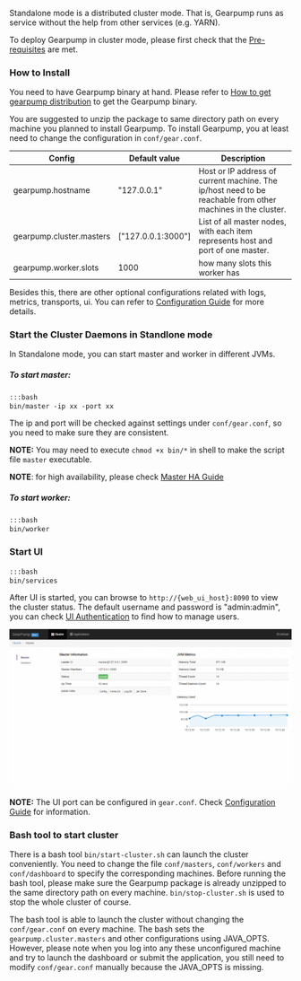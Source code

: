 Standalone mode is a distributed cluster mode. That is, Gearpump runs as service without the help from other services (e.g. YARN).

To deploy Gearpump in cluster mode, please first check that the [Pre-requisites](hardware-requirement) are met.

### How to Install
You need to have Gearpump binary at hand. Please refer to [How to get gearpump distribution](get-gearpump-distribution) to get the Gearpump binary.

You are suggested to unzip the package to same directory path on every machine you planned to install Gearpump.
To install Gearpump, you at least need to change the configuration in `conf/gear.conf`.

Config	| Default value	| Description
------------ | ---------------|------------
gearpump.hostname	| "127.0.0.1"	 | Host or IP address of current machine. The ip/host need to be reachable from other machines in the cluster.
gearpump.cluster.masters |	["127.0.0.1:3000"] |	List of all master nodes, with each item represents host and port of one master.
gearpump.worker.slots	 | 1000 | how many slots this worker has

Besides this, there are other optional configurations related with logs, metrics, transports, ui. You can refer to [Configuration Guide](deployment-configuration) for more details.

### Start the Cluster Daemons in Standlone mode
In Standalone mode, you can start master and worker in different JVMs.

##### To start master:

	:::bash
	bin/master -ip xx -port xx

The ip and port will be checked against settings under `conf/gear.conf`, so you need to make sure they are consistent.

**NOTE:** You may need to execute `chmod +x bin/*` in shell to make the script file `master` executable.

**NOTE**: for high availability, please check [Master HA Guide](deployment-ha)

##### To start worker:

	:::bash
	bin/worker

### Start UI

	:::bash
	bin/services
	

After UI is started, you can browse to `http://{web_ui_host}:8090` to view the cluster status.
The default username and password is "admin:admin", you can check
[UI Authentication](deployment-ui-authentication) to find how to manage users.

![Dashboard](../img/dashboard.gif)

**NOTE:** The UI port can be configured in `gear.conf`. Check [Configuration Guide](deployment-configuration) for information.

### Bash tool to start cluster

There is a bash tool `bin/start-cluster.sh` can launch the cluster conveniently. You need to change the file `conf/masters`, `conf/workers` and `conf/dashboard` to specify the corresponding machines.
Before running the bash tool, please make sure the Gearpump package is already unzipped to the same directory path on every machine.
`bin/stop-cluster.sh` is used to stop the whole cluster of course.

The bash tool is able to launch the cluster without changing the `conf/gear.conf` on every machine. The bash sets the `gearpump.cluster.masters` and other configurations using JAVA_OPTS.
However, please note when you log into any these unconfigured machine and try to launch the dashboard or submit the application, you still need to modify `conf/gear.conf` manually because the JAVA_OPTS is missing.
